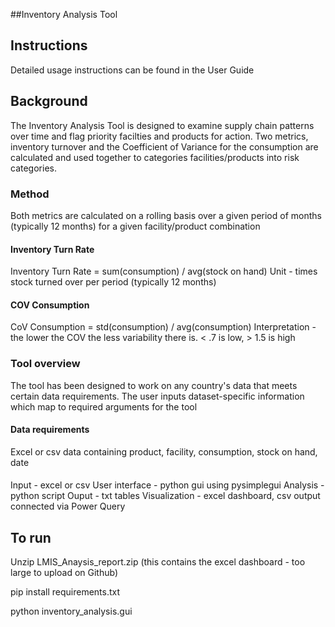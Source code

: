 ##Inventory Analysis Tool

## Instructions
Detailed usage instructions can be found in the User Guide

## Background
The Inventory Analysis Tool is designed to examine supply chain patterns over time and flag priority facilties and products for action. Two metrics, inventory turnover and the Coefficient of Variance for the consumption are calculated and used together to categories facilities/products into risk categories.

### Method
Both metrics are calculated on a rolling basis over a given period of months (typically 12 months) for a given facility/product combination

#### Inventory Turn Rate
Inventory Turn Rate = sum(consumption) / avg(stock on hand)
Unit - times stock turned over per period (typically 12 months)

#### COV Consumption
CoV Consumption = std(consumption) / avg(consumption)
Interpretation - the lower the COV the less variability there is. < .7 is low, > 1.5 is high

### Tool overview

The tool has been designed to work on any country's data that meets certain data requirements. The user inputs dataset-specific information which map to required arguments for the tool

#### Data requirements
Excel or csv data containing product, facility, consumption, stock on hand, date 

####
Input - excel or csv
User interface - python gui using pysimplegui
Analysis - python script
Ouput - txt tables
Visualization - excel dashboard, csv output connected via Power Query

## To run
Unzip LMIS_Anaysis_report.zip (this contains the excel dashboard - too large to upload on Github)

pip install requirements.txt

python inventory_analysis.gui
